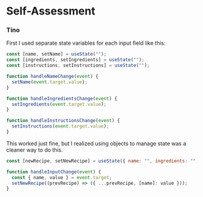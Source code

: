 # Self-Assessment

### Tino

First I used separate state variables for each input field like this:
```javascript
const [name, setName] = useState("");
const [ingredients, setIngredients] = useState("");
const [instructions, setInstructions] = useState("");

function handleNameChange(event) {
  setName(event.target.value);
}

function handleIngredientsChange(event) {
  setIngredients(event.target.value);
}

function handleInstructionsChange(event) {
  setInstructions(event.target.value);
}
```

This worked just fine, but I realized using objects to manage state was a cleaner way to do this.

```javascript
const [newRecipe, setNewRecipe] = useState({ name: "", ingredients: "", instructions: "" });

function handleInputChange(event) {
  const { name, value } = event.target;
  setNewRecipe((prevRecipe) => ({ ...prevRecipe, [name]: value }));
}
```

